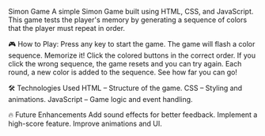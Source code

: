 Simon Game
A simple Simon Game built using HTML, CSS, and JavaScript. This game tests the player's memory by generating a sequence of colors that the player must repeat in order.

🎮 How to Play:
Press any key to start the game.
The game will flash a color sequence. Memorize it!
Click the colored buttons in the correct order.
If you click the wrong sequence, the game resets and you can try again.
Each round, a new color is added to the sequence. See how far you can go!

🛠️ Technologies Used
HTML – Structure of the game.
CSS – Styling and animations.
JavaScript – Game logic and event handling.

🔥 Future Enhancements
Add sound effects for better feedback.
Implement a high-score feature.
Improve animations and UI.
